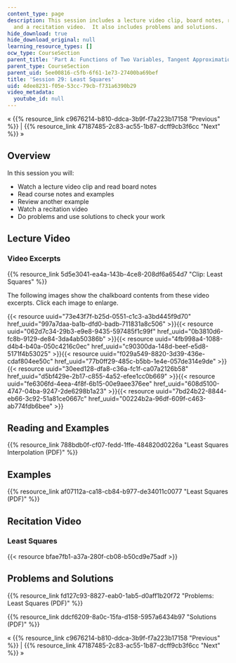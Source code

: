 ```yaml
---
content_type: page
description: This session includes a lecture video clip, board notes, readings, examples,
  and a recitation video.  It also includes problems and solutions.
hide_download: true
hide_download_original: null
learning_resource_types: []
ocw_type: CourseSection
parent_title: 'Part A: Functions of Two Variables, Tangent Approximation and Optimization'
parent_type: CourseSection
parent_uid: 5ee00816-c5fb-6f61-1e73-27400ba69bef
title: 'Session 29: Least Squares'
uid: 4dee8231-f05e-53cc-79cb-f731a6390b29
video_metadata:
  youtube_id: null
---
```


« {{% resource_link c9676214-b810-ddca-3b9f-f7a223b17158 "Previous" %}} | {{% resource_link 47187485-2c83-ac55-1b87-dcff9cb3f6cc "Next" %}} »

Overview
--------

In this session you will:

*   Watch a lecture video clip and read board notes
*   Read course notes and examples
*   Review another example
*   Watch a recitation video
*   Do problems and use solutions to check your work

Lecture Video
-------------

### Video Excerpts

{{% resource_link 5d5e3041-ea4a-143b-4ce8-208df6a654d7 "Clip: Least Squares" %}}

The following images show the chalkboard contents from these video excerpts. Click each image to enlarge.

{{< resource uuid="73e43f7f-b25d-0551-c1c3-a3bd445f9d70" href_uuid="997a7daa-ba1b-dfd0-badb-711831a8c506" >}}{{< resource uuid="062d7c34-29b3-e9e8-9435-597485f1c99f" href_uuid="0b3810d6-fc8b-9129-de84-3da4ab50386b" >}}{{< resource uuid="4fb998a4-1088-d4b4-b40a-050c4216c0ec" href_uuid="c90300da-148d-beef-e5d8-5171f4b53025" >}}{{< resource uuid="f029a549-8820-3d39-436e-cdaf804ee50c" href_uuid="77b0ff29-485c-b5bb-1e4e-057de314e9de" >}}  
{{< resource uuid="30eed128-dfa8-c36a-fc1f-ca07a2126b58" href_uuid="d5bf429e-2b17-c855-4a52-efee1cc0b669" >}}{{< resource uuid="fe6306fd-4eea-4f8f-6b15-00e9aee376ee" href_uuid="608d5100-4747-04ba-9247-2de6298b1a23" >}}{{< resource uuid="7bd24b22-8844-eb66-3c92-51a81ce0667c" href_uuid="00224b2a-96df-609f-c463-ab774fdb6bee" >}}

Reading and Examples
--------------------

{{% resource_link 788bdb0f-cf07-fedd-1ffe-484820d0226a "Least Squares Interpolation (PDF)" %}}

Examples
--------

{{% resource_link af07112a-ca18-cb84-b977-de34011c0077 "Least Squares (PDF)" %}}

Recitation Video
----------------

### Least Squares

{{< resource bfae7fb1-a37a-280f-cb08-b50cd9e75adf >}}

Problems and Solutions
----------------------

{{% resource_link fd127c93-8827-eab0-1ab5-d0aff1b20f72 "Problems: Least Squares (PDF)" %}}

{{% resource_link ddcf6209-8a0c-15fa-d158-5957a6434b97 "Solutions (PDF)" %}}

« {{% resource_link c9676214-b810-ddca-3b9f-f7a223b17158 "Previous" %}} | {{% resource_link 47187485-2c83-ac55-1b87-dcff9cb3f6cc "Next" %}} »